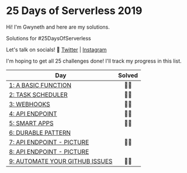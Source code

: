 # 25 Days of Serverless 2019

Hi! I'm Gwyneth and here are my solutions.

Solutions for #25DaysOfServerless

Let's talk on socials! 🤖
[Twitter](https://twitter.com/madebygps) |
[Instagram](https://www.instagram.com/madebygps)


I'm hoping to get all 25 challenges done! I'll track my progress in this list.

| Day  | Solved |
|---|:---:|
| [1: A BASIC FUNCTION](https://github.com/madebygps/25-days-of-serverless-2019/tree/master/day_01)| 👍🏽| 
| [2: TASK SCHEDULER](https://github.com/madebygps/25-days-of-serverless-2019/tree/master/day_02)| 👍🏽|
| [3: WEBHOOKS](https://github.com/madebygps/25-days-of-serverless-2019/tree/master/day_03)| 👍🏽| 
| [4: API ENDPOINT](https://github.com/madebygps/25-days-of-serverless-2019/tree/master/day_04)| 👍🏽|
| [5: SMART APPS](https://github.com/madebygps/25-days-of-serverless-2019/tree/master/day_05)| 👍🏽|
| [6: DURABLE PATTERN](https://github.com/madebygps/25-days-of-serverless-2019/tree/master/day_06)| |
| [7: API ENDPOINT - PICTURE](https://github.com/madebygps/25-days-of-serverless-2019/tree/master/day_07)| 👍🏽|
| [8: API ENDPOINT - PICTURE](https://github.com/madebygps/25-days-of-serverless-2019/tree/master/day_08)| |
| [9: AUTOMATE YOUR GITHUB ISSUES](https://github.com/madebygps/25-days-of-serverless-2019/tree/master/day_09)| 👍🏽|

